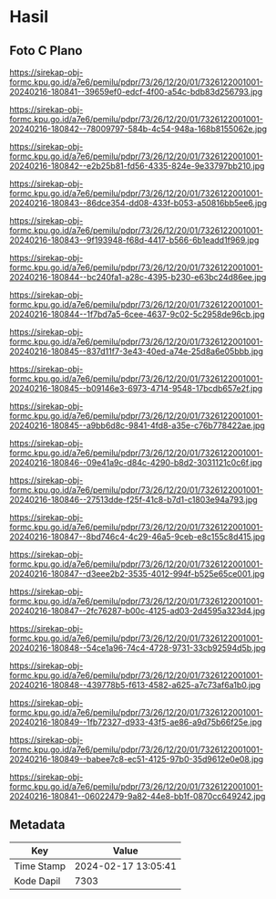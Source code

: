 # Hasil

## Foto C Plano

https://sirekap-obj-formc.kpu.go.id/a7e6/pemilu/pdpr/73/26/12/20/01/7326122001001-20240216-180841--39659ef0-edcf-4f00-a54c-bdb83d256793.jpg

https://sirekap-obj-formc.kpu.go.id/a7e6/pemilu/pdpr/73/26/12/20/01/7326122001001-20240216-180842--78009797-584b-4c54-948a-168b8155062e.jpg

https://sirekap-obj-formc.kpu.go.id/a7e6/pemilu/pdpr/73/26/12/20/01/7326122001001-20240216-180842--e2b25b81-fd56-4335-824e-9e33797bb210.jpg

https://sirekap-obj-formc.kpu.go.id/a7e6/pemilu/pdpr/73/26/12/20/01/7326122001001-20240216-180843--86dce354-dd08-433f-b053-a50816bb5ee6.jpg

https://sirekap-obj-formc.kpu.go.id/a7e6/pemilu/pdpr/73/26/12/20/01/7326122001001-20240216-180843--9f193948-f68d-4417-b566-6b1eadd1f969.jpg

https://sirekap-obj-formc.kpu.go.id/a7e6/pemilu/pdpr/73/26/12/20/01/7326122001001-20240216-180844--bc240fa1-a28c-4395-b230-e63bc24d86ee.jpg

https://sirekap-obj-formc.kpu.go.id/a7e6/pemilu/pdpr/73/26/12/20/01/7326122001001-20240216-180844--1f7bd7a5-6cee-4637-9c02-5c2958de96cb.jpg

https://sirekap-obj-formc.kpu.go.id/a7e6/pemilu/pdpr/73/26/12/20/01/7326122001001-20240216-180845--837d11f7-3e43-40ed-a74e-25d8a6e05bbb.jpg

https://sirekap-obj-formc.kpu.go.id/a7e6/pemilu/pdpr/73/26/12/20/01/7326122001001-20240216-180845--b09146e3-6973-4714-9548-17bcdb657e2f.jpg

https://sirekap-obj-formc.kpu.go.id/a7e6/pemilu/pdpr/73/26/12/20/01/7326122001001-20240216-180845--a9bb6d8c-9841-4fd8-a35e-c76b778422ae.jpg

https://sirekap-obj-formc.kpu.go.id/a7e6/pemilu/pdpr/73/26/12/20/01/7326122001001-20240216-180846--09e41a9c-d84c-4290-b8d2-3031121c0c6f.jpg

https://sirekap-obj-formc.kpu.go.id/a7e6/pemilu/pdpr/73/26/12/20/01/7326122001001-20240216-180846--27513dde-f25f-41c8-b7d1-c1803e94a793.jpg

https://sirekap-obj-formc.kpu.go.id/a7e6/pemilu/pdpr/73/26/12/20/01/7326122001001-20240216-180847--8bd746c4-4c29-46a5-9ceb-e8c155c8d415.jpg

https://sirekap-obj-formc.kpu.go.id/a7e6/pemilu/pdpr/73/26/12/20/01/7326122001001-20240216-180847--d3eee2b2-3535-4012-994f-b525e65ce001.jpg

https://sirekap-obj-formc.kpu.go.id/a7e6/pemilu/pdpr/73/26/12/20/01/7326122001001-20240216-180847--2fc76287-b00c-4125-ad03-2d4595a323d4.jpg

https://sirekap-obj-formc.kpu.go.id/a7e6/pemilu/pdpr/73/26/12/20/01/7326122001001-20240216-180848--54ce1a96-74c4-4728-9731-33cb92594d5b.jpg

https://sirekap-obj-formc.kpu.go.id/a7e6/pemilu/pdpr/73/26/12/20/01/7326122001001-20240216-180848--439778b5-f613-4582-a625-a7c73af6a1b0.jpg

https://sirekap-obj-formc.kpu.go.id/a7e6/pemilu/pdpr/73/26/12/20/01/7326122001001-20240216-180849--1fb72327-d933-43f5-ae86-a9d75b66f25e.jpg

https://sirekap-obj-formc.kpu.go.id/a7e6/pemilu/pdpr/73/26/12/20/01/7326122001001-20240216-180849--babee7c8-ec51-4125-97b0-35d9612e0e08.jpg

https://sirekap-obj-formc.kpu.go.id/a7e6/pemilu/pdpr/73/26/12/20/01/7326122001001-20240216-180841--06022479-9a82-44e8-bb1f-0870cc649242.jpg


## Metadata

| Key        | Value               |
| ---------- | ------------------- |
| Time Stamp | 2024-02-17 13:05:41 |
| Kode Dapil | 7303                |



